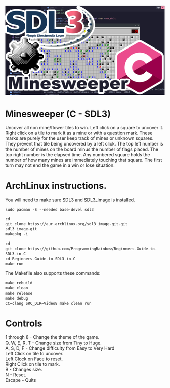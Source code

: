 ![Screenshot](screenshot.png)

# Minesweeper (C - SDL3)
Uncover all non mine/flower tiles to win. Left click on a square to uncover it. Right click on a tile to mark it as a mine or with a question mark. These marks are purely for the user keep track of mines or unknown squares. They prevent that tile being uncovered by a left click. The top left number is the number of mines on the board minus the number of flags placed. The top right number is the elapsed time. Any numbered square holds the number of how many mines are immediately touching that square. The first turn may not end the game in a win or lose situation.

# ArchLinux instructions.
You will need to make sure SDL3 and SDL3_image is installed.
```
sudo pacman -S --needed base-devel sdl3
```
```
cd
git clone https://aur.archlinux.org/sdl3_image-git.git
sdl3_image-git
makepkg -i
```
```
cd
git clone https://github.com/ProgrammingRainbow/Beginners-Guide-to-SDL3-in-C
cd Beginners-Guide-to-SDL3-in-C
make run
```
The Makefile also supports these commands:
```
make rebuild
make clean
make release
make debug
CC=clang SRC_DIR=Video8 make clean run
```
# Controls
1 through 8 - Change the theme of the game.\
Q, W, E, R, T - Change size from Tiny to Huge.\
A, S, D, F - Change difficulty from Easy to Very Hard\
Left Click on tile to uncover.\
Left Clock on Face to reset.\
Right Click on tile to mark.\
B - Changes size. \
N - Reset. \
Escape - Quits
